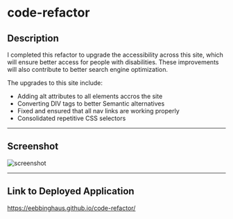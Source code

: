 # code-refactor

## Description

I completed this refactor to upgrade the accessibility across this site, which will ensure better access for people with disabilities. These improvements will also contribute to better search engine optimization.

The upgrades to this site include:

- Adding alt attributes to all elements accros the site
- Converting DIV tags to better Semantic alternatives
- Fixed and ensured that all nav links are working properly
- Consolidated repetitive CSS selectors

---

## Screenshot

![screenshot](assets/images/eebbinghaus.github.io_code-refactor_.png)

---

## Link to Deployed Application

<https://eebbinghaus.github.io/code-refactor/>
